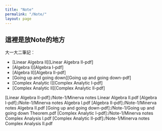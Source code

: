 ```yaml
---
title: "Note"
permalink: "/Note/"
layout: page
---
```


## 這裡是放Note的地方

大一大二筆記：

+  [Linear Algebra II][Linear Algebra II-pdf]
+  [Algebra I][Algebra I-pdf]
+  [Algebra II][Algebra II-pdf]
+  [Going up and going down][Going up and going down-pdf]
+  [Complex Analytic I][Complex Analytic I-pdf]
+  [Complex Analytic II][Complex Analytic II-pdf]

[Linear Algebra II-pdf]:/Note-1/Minerva notes Linear Algebra II.pdf
[Algebra I-pdf]:/Note-1/Minerva notes Algebra I.pdf
[Algebra II-pdf]:/Note-1/Minerva notes Algebra II.pdf
[Going up and going down-pdf]:/Note-1/Going up and going down Theorem.pdf
[Complex Analytic I-pdf]:/Note-1/Minerva notes Complex Analysis I.pdf
[Complex Analytic II-pdf]:/Note-1/Minerva notes Complex Analysis II.pdf
